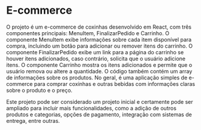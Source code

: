 # E-commerce

O projeto é um e-commerce de coxinhas desenvolvido em React, com três componentes principais: MenuItem, FinalizarPedido e Carrinho. 
O componente MenuItem exibe informações sobre cada item disponível para compra, incluindo um botão para adicionar ou remover itens do carrinho. 
O componente FinalizarPedido exibe um link para a página do carrinho se houver itens adicionados, caso contrário, solicita que o usuário adicione itens. O componente Carrinho mostra os itens adicionados e permite que o usuário remova ou altere a quantidade. 
O código também contém um array de informações sobre os produtos. 
No geral, é uma aplicação simples de e-commerce para comprar coxinhas e outras bebidas com informações claras sobre o produto e o preço.




Este projeto pode ser considerado um projeto inicial e certamente pode ser ampliado para incluir mais funcionalidades, como a adição de outros produtos e categorias, opções de pagamento, integração com sistemas de entrega, entre outras.






